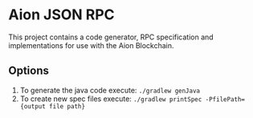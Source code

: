 # Aion JSON RPC 

This project contains a code generator, RPC specification and implementations for use with the Aion 
Blockchain. 
## Options

1.  To generate the java code execute: `./gradlew genJava`
2.  To create new spec files execute: `./gradlew printSpec -PfilePath={output file path}`